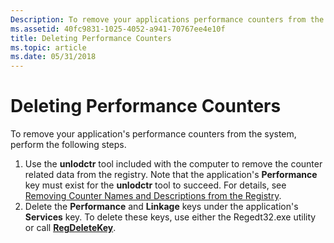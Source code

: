 ```yaml
---
Description: To remove your applications performance counters from the system, perform the following steps.
ms.assetid: 40fc9831-1025-4052-a941-70767ee4e10f
title: Deleting Performance Counters
ms.topic: article
ms.date: 05/31/2018
---
```


# Deleting Performance Counters

To remove your application's performance counters from the system, perform the following steps.

1.  Use the **unlodctr** tool included with the computer to remove the counter related data from the registry. Note that the application's **Performance** key must exist for the **unlodctr** tool to succeed. For details, see [Removing Counter Names and Descriptions from the Registry](removing-counter-names-and-descriptions-from-the-registry.md).
2.  Delete the **Performance** and **Linkage** keys under the application's **Services** key. To delete these keys, use either the Regedt32.exe utility or call [**RegDeleteKey**](/windows/desktop/api/winreg/nf-winreg-regdeletekeya).

 

 